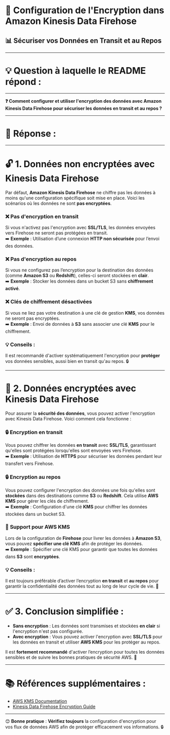 # 🔐 Configuration de l'Encryption dans Amazon Kinesis Data Firehose  
## 📊 Sécuriser vos Données en Transit et au Repos


----------------------
# 💡 Question à laquelle le README répond :
----------------------

**❓ Comment configurer et utiliser l'encryption des données avec Amazon Kinesis Data Firehose pour sécuriser les données en transit et au repos ?**

----------------------
# 📝 Réponse :
----------------------

# 🔓 1. Données non encryptées avec Kinesis Data Firehose  

Par défaut, **Amazon Kinesis Data Firehose** ne chiffre pas les données à moins qu'une configuration spécifique soit mise en place. Voici les scénarios où les données ne sont **pas encryptées**.

### ❌ **Pas d'encryption en transit**  
Si vous n'activez pas l'encryption avec **SSL/TLS**, les données envoyées vers Firehose ne seront pas protégées en transit.  
➡️ **Exemple** : Utilisation d’une connexion **HTTP non sécurisée** pour l’envoi des données.

### ❌ **Pas d'encryption au repos**  
Si vous ne configurez pas l’encryption pour la destination des données (comme **Amazon S3** ou **Redshift**), celles-ci seront stockées en **clair**.  
➡️ **Exemple** : Stocker les données dans un bucket S3 sans **chiffrement activé**.

### ❌ **Clés de chiffrement désactivées**  
Si vous ne liez pas votre destination à une clé de gestion **KMS**, vos données ne seront pas encryptées.  
➡️ **Exemple** : Envoi de données à **S3** sans associer une clé **KMS** pour le chiffrement.

### 💡 **Conseils** :  
Il est recommandé d'activer systématiquement l'encryption pour **protéger** vos données sensibles, aussi bien en transit qu'au repos. 🔒

---

# 🔐 2. Données encryptées avec Kinesis Data Firehose  

Pour assurer la **sécurité des données**, vous pouvez activer l'encryption avec Kinesis Data Firehose. Voici comment cela fonctionne :

### 🔒 **Encryption en transit**  
Vous pouvez chiffrer les données **en transit** avec **SSL/TLS**, garantissant qu'elles sont protégées lorsqu'elles sont envoyées vers Firehose.  
➡️ **Exemple** : Utilisation de **HTTPS** pour sécuriser les données pendant leur transfert vers Firehose.

### 🔒 **Encryption au repos**  
Vous pouvez configurer l'encryption des données une fois qu'elles sont **stockées** dans des destinations comme **S3** ou **Redshift**. Cela utilise **AWS KMS** pour gérer les clés de chiffrement.  
➡️ **Exemple** : Configuration d'une clé **KMS** pour chiffrer les données stockées dans un bucket S3.

### 🔑 **Support pour AWS KMS**  
Lors de la configuration de **Firehose** pour livrer les données à **Amazon S3**, vous pouvez **spécifier une clé KMS** afin de protéger les données.  
➡️ **Exemple** : Spécifier une clé KMS pour garantir que toutes les données dans **S3** sont **encryptées**.

### 💡 **Conseils** :  
Il est toujours préférable d’activer l’encryption **en transit** et **au repos** pour garantir la confidentialité des données tout au long de leur cycle de vie. 🔐

---

# ✅ 3. Conclusion simplifiée :

- **Sans encryption** : Les données sont transmises et stockées **en clair** si l'encryption n'est pas configurée.
- **Avec encryption** : Vous pouvez activer l'encryption avec **SSL/TLS** pour les données en transit et utiliser **AWS KMS** pour les protéger au repos.

Il est **fortement recommandé** d'activer l’encryption pour toutes les données sensibles et de suivre les bonnes pratiques de sécurité AWS. 🚀

---

# 📚 Références supplémentaires :

- [AWS KMS Documentation](https://docs.aws.amazon.com/kms)  
- [Kinesis Data Firehose Encryption Guide](https://docs.aws.amazon.com/firehose/latest/dev/encryption.html)

---

😊 **Bonne pratique** : **Vérifiez toujours** la configuration d'encryption pour vos flux de données AWS afin de protéger efficacement vos informations. 🔒
